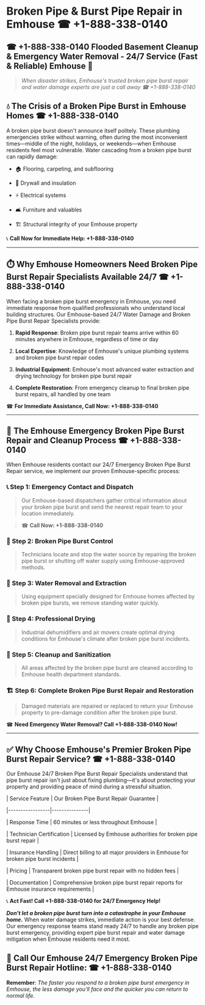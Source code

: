 # Broken Pipe & Burst Pipe Repair in Emhouse ☎ +1-888-338-0140  
## ☎ +1-888-338-0140 Flooded Basement Cleanup & Emergency Water Removal - 24/7 Service (Fast & Reliable) Emhouse 🚨  

> *When disaster strikes, Emhouse's trusted broken pipe burst repair and water damage experts are just a call away ☎ +1-888-338-0140*  

## 💧 The Crisis of a Broken Pipe Burst in Emhouse Homes ☎ +1-888-338-0140  

A broken pipe burst doesn't announce itself politely. These plumbing emergencies strike without warning, often during the most inconvenient times—middle of the night, holidays, or weekends—when Emhouse residents feel most vulnerable. Water cascading from a broken pipe burst can rapidly damage:  

* 🏠 Flooring, carpeting, and subflooring  
* 🧱 Drywall and insulation  
* ⚡ Electrical systems  
* 🛋️ Furniture and valuables  
* 🏗️ Structural integrity of your Emhouse property  

📞 **Call Now for Immediate Help: +1-888-338-0140**  

---  

## ⏱️ Why Emhouse Homeowners Need Broken Pipe Burst Repair Specialists Available 24/7 ☎ +1-888-338-0140  

When facing a broken pipe burst emergency in Emhouse, you need immediate response from qualified professionals who understand local building structures. Our Emhouse-based 24/7 Water Damage and Broken Pipe Burst Repair Specialists provide:  

1. **Rapid Response**: Broken pipe burst repair teams arrive within 60 minutes anywhere in Emhouse, regardless of time or day  
2. **Local Expertise**: Knowledge of Emhouse's unique plumbing systems and broken pipe burst repair codes  
3. **Industrial Equipment**: Emhouse's most advanced water extraction and drying technology for broken pipe burst repair  
4. **Complete Restoration**: From emergency cleanup to final broken pipe burst repairs, all handled by one team  

☎ **For Immediate Assistance, Call Now: +1-888-338-0140**  

---  

## 🔧 The Emhouse Emergency Broken Pipe Burst Repair and Cleanup Process ☎ +1-888-338-0140  

When Emhouse residents contact our 24/7 Emergency Broken Pipe Burst Repair service, we implement our proven Emhouse-specific process:  

### 📞 Step 1: Emergency Contact and Dispatch  
> Our Emhouse-based dispatchers gather critical information about your broken pipe burst and send the nearest repair team to your location immediately.  
> ☎ **Call Now: +1-888-338-0140**  

### 🚿 Step 2: Broken Pipe Burst Control  
> Technicians locate and stop the water source by repairing the broken pipe burst or shutting off water supply using Emhouse-approved methods.  

### 🌊 Step 3: Water Removal and Extraction  
> Using equipment specially designed for Emhouse homes affected by broken pipe bursts, we remove standing water quickly.  

### 💨 Step 4: Professional Drying  
> Industrial dehumidifiers and air movers create optimal drying conditions for Emhouse's climate after broken pipe burst incidents.  

### 🧼 Step 5: Cleanup and Sanitization  
> All areas affected by the broken pipe burst are cleaned according to Emhouse health department standards.  

### 🏗️ Step 6: Complete Broken Pipe Burst Repair and Restoration  
> Damaged materials are repaired or replaced to return your Emhouse property to pre-damage condition after the broken pipe burst.  

☎ **Need Emergency Water Removal? Call +1-888-338-0140 Now!**  

---  

## ✅ Why Choose Emhouse's Premier Broken Pipe Burst Repair Service? ☎ +1-888-338-0140  

Our Emhouse 24/7 Broken Pipe Burst Repair Specialists understand that pipe burst repair isn't just about fixing plumbing—it's about protecting your property and providing peace of mind during a stressful situation.  

| Service Feature | Our Broken Pipe Burst Repair Guarantee |  
|-----------------|---------------|  
| Response Time | 60 minutes or less throughout Emhouse |  
| Technician Certification | Licensed by Emhouse authorities for broken pipe burst repair |  
| Insurance Handling | Direct billing to all major providers in Emhouse for broken pipe burst incidents |  
| Pricing | Transparent broken pipe burst repair with no hidden fees |  
| Documentation | Comprehensive broken pipe burst repair reports for Emhouse insurance requirements |  

📞 **Act Fast! Call +1-888-338-0140 for 24/7 Emergency Help!**  

***Don't let a broken pipe burst turn into a catastrophe in your Emhouse home.*** When water damage strikes, immediate action is your best defense. Our emergency response teams stand ready 24/7 to handle any broken pipe burst emergency, providing expert pipe burst repair and water damage mitigation when Emhouse residents need it most.  

## 📱 Call Our Emhouse 24/7 Emergency Broken Pipe Burst Repair Hotline: ☎ +1-888-338-0140  

**Remember**: *The faster you respond to a broken pipe burst emergency in Emhouse, the less damage you'll face and the quicker you can return to normal life.*